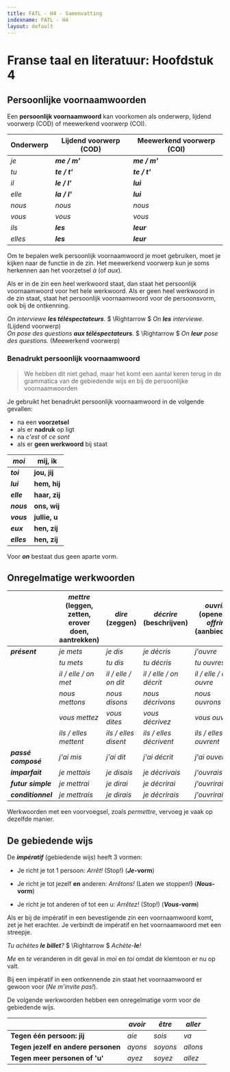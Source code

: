 ```yaml
---
title: FATL - H4 - Samenvatting
indexname: FATL - H4
layout: default
---
```


# Franse taal en literatuur: Hoofdstuk 4

## Persoonlijke voornaamwoorden

Een **persoonlijk voornaamwoord** kan voorkomen als onderwerp, lijdend voorwerp (COD) of meewerkend voorwerp (COI).

| **Onderwerp** | **Lijdend voorwerp (COD)** | **Meewerkend voorwerp (COI)** |
| ------------- | -------------------------- | ----------------------------- |
| *je*          | ***me / m'***              | ***me / m'***                 |
| *tu*          | ***te / t'***              | ***te / t'***                 |
| *il*          | ***le / l'***              | ***lui***                     |
| *elle*        | ***la / l'***              | ***lui***                     |
| *nous*        | *nous*                     | *nous*                        |
| *vous*        | *vous*                     | *vous*                        |
| *ils*         | ***les***                  | ***leur***                    |
| *elles*       | ***les***                  | ***leur***                    |

Om te bepalen welk persoonlijk voornaamwoord je moet gebruiken, moet je kijken naar de functie in de zin. Het meewerkend voorwerp kun je soms herkennen aan het voorzetsel *à* (of *aux*).

Als er in de zin een heel werkwoord staat, dan staat het persoonlijk voornaamwoord voor het hele werkwoord. Als er geen heel werkwoord in de zin staat, staat het persoonlijk voornaamwoord voor de persoonsvorm, ook bij de ontkenning.

*On interviewe **les téléspectateurs**.* $ \Rightarrow $ *On **les** interviewe.* (Lijdend voorwerp)  
*On pose des questions **aux téléspectateurs**.* $ \Rightarrow $ *On **leur** pose des questions.* (Meewerkend voorwerp)

### Benadrukt persoonlijk voornaamwoord

> We hebben dit niet gehad, maar het komt een aantal keren terug in de grammatica van de gebiedende wijs en bij de persoonlijke voornaamwoorden

Je gebruikt het benadrukt persoonlijk voornaamwoord in de volgende gevallen:

- na een **voorzetsel**
- als er **nadruk** op ligt
- na *c'est* of *ce sont*
- als er **geen werkwoord** bij staat

| ***moi***   | **mij, ik**   |
| ----------- | ------------- |
| ***toi***   | **jou, jij**  |
| ***lui***   | **hem, hij**  |
| ***elle***  | **haar, zij** |
| ***nous***  | **ons, wij**  |
| ***vous***  | **jullie, u** |
| ***eux***   | **hen, zij**  |
| ***elles*** | **hen, zij**  |

Voor ***on*** bestaat dus geen aparte vorm.

## Onregelmatige werkwoorden

|                     | ***mettre* (leggen, zetten, erover doen, aantrekken)** | ***dire* (zeggen)**  | ***décrire* (beschrijven)** | ***ouvrir* (openen), *offrir* (aanbieden)** |
| ------------------- | ------------------------------------------------------ | -------------------- | --------------------------- | ------------------------------------------- |
| ***présent***       | *je mets*                                              | *je dis*             | *je décris*                 | *j'ouvre*                                   |
|                     | *tu mets*                                              | *tu dis*             | *tu décris*                 | *tu ouvres*                                 |
|                     | *il / elle / on met*                                   | *il / elle / on dit* | *il / elle / on décrit*     | *il / elle / on ouvre*                      |
|                     | *nous mettons*                                         | *nous disons*        | *nous décrivons*            | *nous ouvrons*                              |
|                     | *vous mettez*                                          | *vous dites*         | *vous décrivez*             | *vous ouvrez*                               |
|                     | *ils / elles mettent*                                  | *ils / elles disent* | *ils / elles décrivent*     | *ils / elles ouvrent*                       |
| ***passé composé*** | *j'ai mis*                                             | *j'ai dit*           | *j'ai décrit*               | *j'ai ouvert*                               |
| ***imparfait***     | *je mettais*                                           | *je disais*          | *je décrivais*              | *j'ouvrais*                                 |
| ***futur simple***  | *je mettrai*                                           | *je dirai*           | *je décrirai*               | *j'ouvrirai*                                |
| ***conditionnel***  | *je mettrais*                                          | *je dirais*          | *je décrirais*              | *j'ouvrirais*                               |

Werkwoorden met een voorvoegsel, zoals *permettre*, vervoeg je vaak op dezelfde manier.

## De gebiedende wijs

De ***impératif*** (gebiedende wijs) heeft 3 vormen:

- Je richt je tot 1 persoon: *Arrêt!* (Stop!) (***Je*-vorm**)

- Je richt je tot jezelf **en** anderen: *Arrêtons!* (Laten we stoppen!) (***Nous*-vorm**)

- Je richt je tot anderen of tot een u: *Arrêtez!* (Stop!) (***Vous*-vorm**)

Als er bij de impératif in een bevestigende zin een voornaamwoord komt, zet je het erachter. Je verbindt de impératif en het voornaamwoord met een streepje.

*Tu achètes **le billet**?* $ \Rightarrow $ *Achète-**le**!*

*Me* en *te* veranderen in dit geval in *moi* en *toi* omdat de klemtoon er nu op valt.

Bij een impératif in een ontkennende zin staat het voornaamwoord er gewoon voor (*Ne m'invite pas!*).

De volgende werkwoorden hebben een onregelmatige vorm voor de gebiedende wijs.

|                                     | ***avoir*** | ***être*** | ***aller*** |
| ----------------------------------- | ----------- | ---------- | ----------- |
| **Tegen één persoon: jij**          | *aie*       | *sois*     | *va*        |
| **Tegen jezelf en andere personen** | *ayons*     | *soyons*   | *allons*    |
| **Tegen meer personen of 'u'**      | *ayez*      | *soyez*    | *allez*     |
